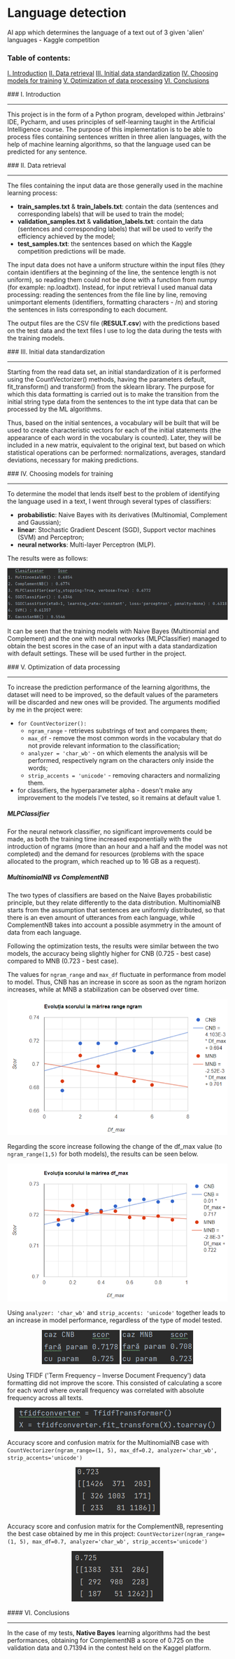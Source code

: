 # Language detection

AI app which determines the language of a text out of 3 given 'alien' languages - Kaggle competition

### Table of contents:
[I. Introduction](#1)
[II. Data retrieval](#2)
[III. Initial data standardization](#3)
[IV. Choosing models for training](#4)
[V. Optimization of data processing](#5)
[VI. Conclusions](#6)

<a name="1"/>
### I. Introduction

---

This project is in the form of a Python program, developed within Jetbrains' IDE, Pycharm, and uses principles of self-learning taught in the Artificial Intelligence course. The purpose of this implementation is to be able to process files containing sentences written in three alien languages, with the help of machine learning algorithms, so that the language used can be predicted for any sentence.

<a name="2"/>
### II. Data retrieval

---

The files containing the input data are those generally used in the machine learning process:
- **train_samples.txt** & **train_labels.txt**:
contain the data (sentences and corresponding labels) that will be used to train the model;
- **validation_samples.txt** & **validation_labels.txt**:
contain the data (sentences and corresponding labels) that will be used to verify the efficiency achieved by the model;
- **test_samples.txt**:
the sentences based on which the Kaggle competition predictions will be made.

The input data does not have a uniform structure within the input files (they contain identifiers at the beginning of the line, the sentence length is not uniform), so reading them could not be done with a function from numpy (for example: np.loadtxt). Instead, for input retrieval I used manual data processing: reading the sentences from the file line by line, removing unimportant elements (identifiers, formatting characters - /n) and storing the sentences in lists corresponding to each document.

The output files are the CSV file (**RESULT.csv**) with the predictions based on the test data and the text files I use to log the data during the tests with the training models.

<a name="3"/>
### III. Initial data standardization

---

Starting from the read data set, an initial standardization of it is performed using the CountVectorizer() methods, having the parameters default, fit_transform() and transform() from the sklearn library. The purpose for which this data formatting is carried out is to make the transition from the initial string type data from the sentences to the int type data that can be processed by the ML algorithms.

Thus, based on the initial sentences, a vocabulary will be built that will be used to create characteristic vectors for each of the initial statements (the appearance of each word in the vocabulary is counted). Later, they will be included in a new matrix, equivalent to the original text, but based on which statistical operations can be performed: normalizations, averages, standard deviations, necessary for making predictions.

<a name="4"/>
### IV. Choosing models for training

---

To determine the model that lends itself best to the problem of identifying the language used in a text, I went through several types of classifiers: 
- **probabilistic**:
  Naive Bayes with its derivatives (Multinomial, Complement and Gaussian);
- **linear**:
  Stochastic Gradient Descent (SGD), Support vector machines (SVM) and Perceptron;
- **neural networks**:
  Multi-layer Perceptron (MLP). 

The results were as follows:

<p align="center">
  <img src="img/img1.png">
</p>

It can be seen that the training models with Naive Bayes (Multinomial and Complement) and the one with neural networks (MLPClassifier) ​​managed to obtain the best scores in the case of an input with a data standardization with default settings. These will be used further in the project.

<a name="5"/>
### V. Optimization of data processing

---

To increase the prediction performance of the learning algorithms, the dataset will need to be improved, so the default values of the parameters will be discarded and new ones will be provided. The arguments modified by me in the project were:
- `for CountVectorizer():`
    - `ngram_range` - retrieves substrings of text and compares them;
    - `max_df` - remove the most common words in the vocabulary that do not provide relevant information to the classification;
    - `analyzer = 'char_wb'` - on which elements the analysis will be performed, respectively ngram on the characters only inside the words;
    - `strip_accents = 'unicode'` - removing characters and normalizing them.
 - for classifiers, the hyperparameter alpha - doesn't make any improvement to the models I've tested, so it remains at default value 1.
 
##### MLPClassifier

For the neural network classifier, no significant improvements could be made, as both the training time increased exponentially with the introduction of ngrams (more than an hour and a half and the model was not completed) and the demand for resources (problems with the space allocated to the program, which reached up to 16 GB as a request).

##### MultinomialNB vs ComplementNB

The two types of classifiers are based on the Naive Bayes probabilistic principle, but they relate differently to the data distribution. MultinomialNB starts from the assumption that sentences are uniformly distributed, so that there is an even amount of utterances from each language, while ComplementNB takes into account a possible asymmetry in the amount of data from each language.

Following the optimization tests, the results were similar between the two models, the accuracy being slightly higher for CNB (0.725 - best case) compared to MNB (0.723 - best case).

The values for `ngram_range` and `max_df` fluctuate in performance from model to model. Thus, CNB has an increase in score as soon as the ngram horizon increases, while at MNB a stabilization can be observed over time.

<p align="center">
  <img src="img/img2.png">
</p>

Regarding the score increase following the change of the df_max value (to `ngram_range(1,5)` for both models), the results can be seen below.

<p align="center">
  <img src="img/img3.png">
</p>

Using `analyzer: 'char_wb'` and `strip_accents: 'unicode'` together leads to an increase in model performance, regardless of the type of model tested.

<p align="center">
  <img src="img/img4.png">
  <img src="img/img5.png">
</p>

Using TFIDF ('Term Frequency – Inverse Document Frequency') data formatting did not improve the score. This consisted of calculating a score for each word where overall frequency was correlated with absolute frequency across all texts.

<p align="center">
  <img src="img/img6.png">
</p>

Accuracy score and confusion matrix for the MultinomialNB case with `CountVectorizer(ngram_range=(1, 5), max_df=0.2, analyzer='char_wb', strip_accents='unicode')`

<p align="center">
  <img src="img/img7.png">
</p>

Accuracy score and confusion matrix for the ComplementNB, representing the best case obtained by me in this project:
`CountVectorizer(ngram_range=(1, 5), max_df=0.7, analyzer='char_wb', strip_accents='unicode')` 

<p align="center">
  <img src="img/img8.png">
</p>
 
<a name="6"/>
#### VI. Conclusions

---

In the case of my tests, **Native Bayes** learning algorithms had the best performances, obtaining for ComplementNB a score of 0.725 on the validation data and 0.71394 in the contest held on the Kaggel platform.
